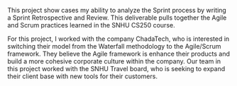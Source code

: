 This project show cases my ability to analyze the Sprint process by writing a Sprint Retrospective and Review. This deliverable pulls together the Agile and Scrum practices learned in the SNHU CS250 course. 


For this project, I worked with the company ChadaTech, who is interested in switching their model from the Waterfall methodology to the Agile/Scrum framework. They believe the Agile framework is enhance their products and build a more cohesive corporate culture within the company. Our team in this project worked with the SNHU Travel board, who is seeking to expand their client base with new tools for their customers.

